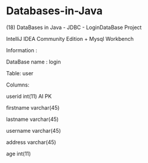 # Databases-in-Java
(18) DataBases in Java - JDBC  - LoginDataBase Project



IntelliJ IDEA Community Edition + Mysql Workbench 


Information : 


DataBase name : login 


Table: user


Columns:


userid int(11) AI PK 

firstname varchar(45) 

lastname varchar(45) 

username varchar(45) 

address varchar(45) 

age int(11)


